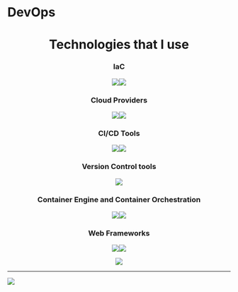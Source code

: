 
<h1> DevOps </h1>

<h1 align='center'> Technologies that I use </h1>
<h3 align='center'>IaC</h3>
<div align='center'>
<p><img src=https://img.shields.io/badge/Ansible-FF0000?logo=ansible&logoColor=white&style=for-the-badge><img src=https://img.shields.io/badge/Terraform-FF00FF?logo=terraform&logoColor=white&style=for-the-badge></p>
</div>
<h3 align='center'>Cloud Providers</h3>
<div align='center'>
  <p><img src=https://img.shields.io/badge/AWS-FF6500?logo=amazon&logoColor=white&style=for-the-badge><img src=https://img.shields.io/badge/GCP-1500FF?logo=google&logoColor=white&style=for-the-badge></p>
</div>
<h3 align='center'>CI/CD Tools</h3>
<div align='center'>
  <p><img src=https://img.shields.io/badge/Github-Actions-0FF50F?logo=githubactions&logoColor=white&style=for-the-badge><img src=https://img.shields.io/badge/Jenkins-FF0000?logo=Jenkins&logoColor=white&style=for-the-badge></p>
</div>
<h3 align='center'> Version Control tools</h3>
<div align='center'>
  <p><img src=https://img.shields.io/badge/Git-FF4F00?logo=git&logoColor=white&style=for-the-badge></p>
</div>
<h3 align='center'>Container Engine and Container Orchestration</h3>
<div align='center'>
  <p><img src=https://img.shields.io/badge/Docker-00FFFF?logo=Docker&logoColor=white&style=for-the-badge><img src=https://img.shields.io/badge/Kubernetes-0000FF?logo=kubernetes&logoColor=white&style=for-the-badge></p>
</div>
<h3 align='center'>Web Frameworks </h3>
<div align='center'>
  <p><img src=https://img.shields.io/badge/-Spring%20Boot%20-00FF00?logo=springboot&logoColor=white&style=for-the-badge><img src=https://img.shields.io/badge/Laravel-FF5F00?logo=Laravel&logoColor=white&style=for-the-badge></p>
  <p>          <img src="https://img.shields.io/badge/Express-00F0FF?logo=Express&logoColor=white&style=for-the-badge"></p>
</div>
<hr>

<a href="https://github.com/anuraghazra/github-readme-stats"><img align="center" src="https://github-readme-stats.vercel.app/api/top-langs/?username=wgall&layout=compact&theme=tokyonight&hide_border=true" /></a> 




